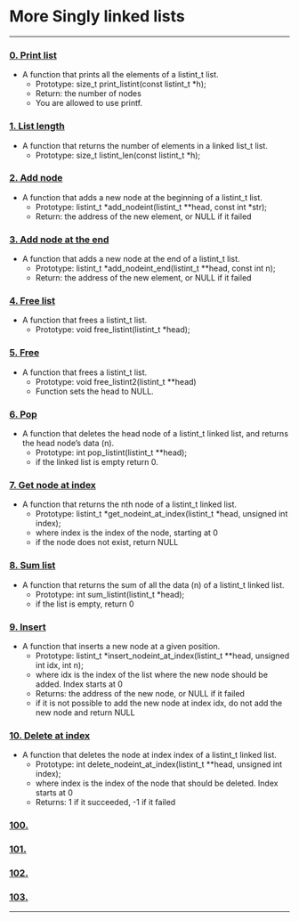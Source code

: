 # More Singly linked lists

---

### [0. Print list](./0-print_listint.c)
* A function that prints all the elements of a listint_t list.
	- Prototype: size_t print_listint(const listint_t *h);
	- Return: the number of nodes
	- You are allowed to use printf.


### [1. List length](./1-listint_len.c)
* A function that returns the number of elements in a linked list_t list.
	- Prototype: size_t listint_len(const listint_t *h);


### [2. Add node](./2-add_nodeint.c)
* A function that adds a new node at the beginning of a listint_t list.
	- Prototype: listint_t *add_nodeint(listint_t **head, const int *str);
	- Return: the address of the new element, or NULL if it failed


### [3. Add node at the end](./3-add_nodeint_end.c)
* A function that adds a new node at the end of a listint_t list.
	- Prototype: listint_t *add_nodeint_end(listint_t **head, const int n);
	- Return: the address of the new element, or NULL if it failed


### [4. Free list](./4-free_listint.c)
* A function that frees a listint_t list.
	- Prototype: void free_listint(listint_t *head);


### [5. Free](./5-free_listint2.c)
* A function that frees a listint_t list.
	- Prototype: void free_listint2(listint_t **head)
	- Function sets the head to NULL.


### [6. Pop](./6-pop_listint.c)
* A function that deletes the head node of a listint_t linked list, and returns the head node’s data (n).
	- Prototype: int pop_listint(listint_t **head);
	- if the linked list is empty return 0.


### [7. Get node at index](./7-get_nodeint.c)
* A function that returns the nth node of a listint_t linked list.
	- Prototype: listint_t *get_nodeint_at_index(listint_t *head, unsigned int index);
	- where index is the index of the node, starting at 0
	- if the node does not exist, return NULL


### [8. Sum list](./8-sum_listint.c)
* A function that returns the sum of all the data (n) of a listint_t linked list.
	- Prototype: int sum_listint(listint_t *head);
	- if the list is empty, return 0


### [9. Insert](./9-insert_nodeint.c)
* A function that inserts a new node at a given position.
	- Prototype: listint_t *insert_nodeint_at_index(listint_t **head, unsigned int idx, int n);
	- where idx is the index of the list where the new node should be added. Index starts at 0
	- Returns: the address of the new node, or NULL if it failed
	- if it is not possible to add the new node at index idx, do not add the new node and return NULL


### [10. Delete at index](./10-delete_nodeint.c)
* A function that deletes the node at index index of a listint_t linked list.
	- Prototype: int delete_nodeint_at_index(listint_t **head, unsigned int index);
	- where index is the index of the node that should be deleted. Index starts at 0
	- Returns: 1 if it succeeded, -1 if it failed


### [100. ](./100-)


### [101. ](./101-)


### [102. ](./102-)


### [103. ](./103-)


---
